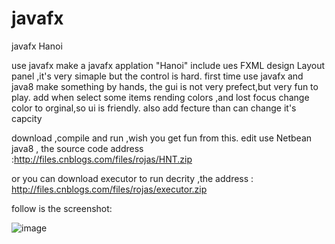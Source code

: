 # javafx
javafx Hanoi


use javafx make a javafx applation "Hanoi"
include ues FXML design Layout panel ,it's very simaple but the control is hard.
first time use javafx and java8 make something by hands,
the gui is not very prefect,but very fun to play.
add when select some items rending colors ,and lost focus change color to orginal,so ui is friendly.
also add fecture than can change it's capcity

download ,compile and run ,wish you get fun from this. 
edit use Netbean  java8 , the  source code  address :http://files.cnblogs.com/files/rojas/HNT.zip

or you can download executor to run decrity ,the address : http://files.cnblogs.com/files/rojas/executor.zip 

follow is the screenshot:

![image](http://images0.cnblogs.com/blog2015/578685/201508/170836327854354.jpg)
